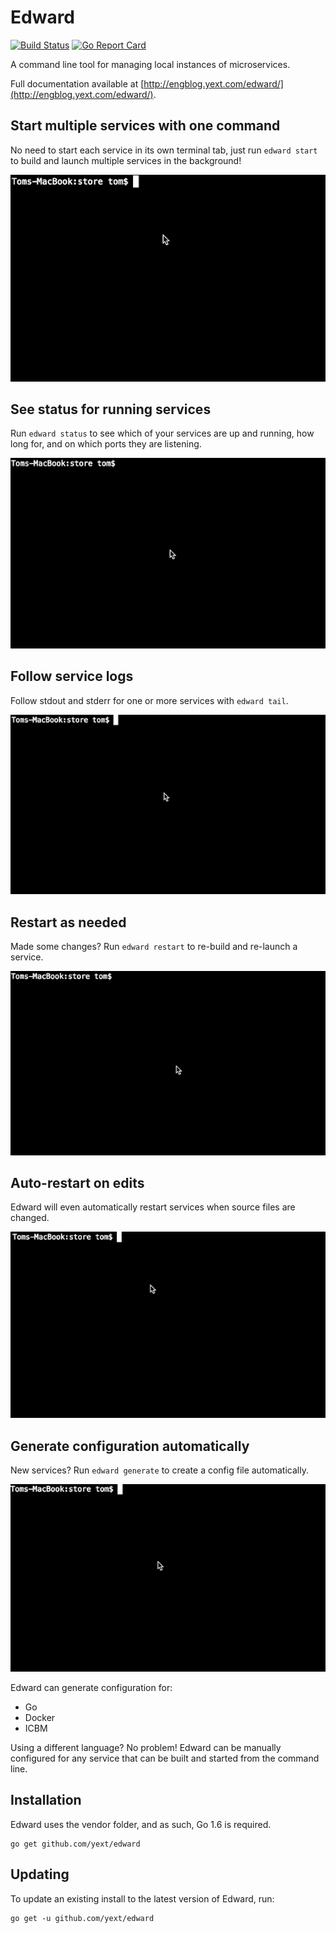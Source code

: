 # Edward

[![Build Status](https://travis-ci.org/yext/edward.svg?branch=master)](https://travis-ci.org/yext/edward)
[![Go Report Card](https://goreportcard.com/badge/github.com/yext/edward)](https://goreportcard.com/report/github.com/yext/edward)

A command line tool for managing local instances of microservices.

Full documentation available at [http://engblog.yext.com/edward/](http://engblog.yext.com/edward/).

## Start multiple services with one command

No need to start each service in its own terminal tab, just run `edward start` to build and launch multiple
services in the background!

![Starting services](images/start.gif)

## See status for running services

Run `edward status` to see which of your services are up and running, how long for, and on which ports
they are listening.

![View Status](images/status.gif)

## Follow service logs

Follow stdout and stderr for one or more services with `edward tail`.

![Follow logs](images/tail.gif)

## Restart as needed

Made some changes? Run `edward restart` to re-build and re-launch a service.

![Restart services](images/restart.gif)

## Auto-restart on edits

Edward will even automatically restart services when source files are changed.

![Auto-restart when files are edited](images/autorestart.gif)

## Generate configuration automatically

New services? Run `edward generate` to create a config file automatically.

![Generate configuration](images/generate.gif)

Edward can generate configuration for:

* Go
* Docker
* ICBM

Using a different language? No problem! Edward can be manually configured for any
service that can be built and started from the command line.

## Installation

Edward uses the vendor folder, and as such, Go 1.6 is required.

    go get github.com/yext/edward

## Updating

To update an existing install to the latest version of Edward, run:

    go get -u github.com/yext/edward
